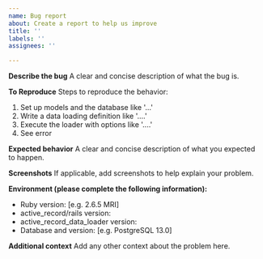 ```yaml
---
name: Bug report
about: Create a report to help us improve
title: ''
labels: ''
assignees: ''

---
```


**Describe the bug**
A clear and concise description of what the bug is.

**To Reproduce**
Steps to reproduce the behavior:
1. Set up models and the database like '...'
2. Write a data loading definition like '....'
3. Execute the loader with options like '....'
4. See error

**Expected behavior**
A clear and concise description of what you expected to happen.

**Screenshots**
If applicable, add screenshots to help explain your problem.

**Environment (please complete the following information):**
 - Ruby version: [e.g. 2.6.5 MRI]
 - active_record/rails version:
 - active_record_data_loader version:
 - Database and version: [e.g. PostgreSQL 13.0]

**Additional context**
Add any other context about the problem here.
